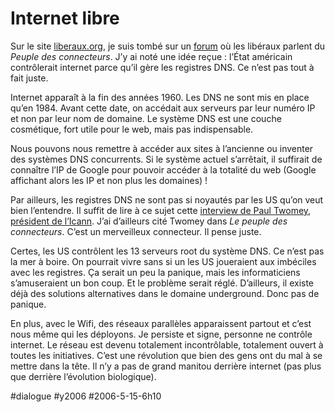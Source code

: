 # Internet libre

Sur le site [liberaux.org](http://www.liberaux.org), je suis tombé sur un [forum](http://www.liberaux.org/index.php?showtopic=26318&pid=153331&st=0&#entry153331) où les libéraux parlent du *Peuple des connecteurs*. J’y ai noté une idée reçue : l’État américain contrôlerait internet parce qu’il gère les registres DNS. Ce n’est pas tout à fait juste.

Internet apparaît à la fin des années 1960. Les DNS ne sont mis en place qu’en 1984. Avant cette date, on accédait aux serveurs par leur numéro IP et non par leur nom de domaine. Le système DNS est une couche cosmétique, fort utile pour le web, mais pas indispensable.

Nous pouvons nous remettre à accéder aux sites à l’ancienne ou inventer des systèmes DNS concurrents. Si le système actuel s’arrêtait, il suffirait de connaître l’IP de Google pour pouvoir accéder à la totalité du web (Google affichant alors les IP et non plus les domaines) !

Par ailleurs, les registres DNS ne sont pas si noyautés par les US qu’on veut bien l’entendre. Il suffit de lire à ce sujet cette [interview de Paul Twomey, président de l’Icann](http://www.zdnet.fr/actualites/internet/0,%2039020774,%2039287080,%2000.htm). J’ai d’ailleurs cité Twomey dans *Le peuple des connecteurs*. C’est un merveilleux connecteur. Il pense juste.

Certes, les US contrôlent les 13 serveurs root du système DNS. Ce n’est pas la mer à boire. On pourrait vivre sans si un les US joueraient aux imbéciles avec les registres. Ça serait un peu la panique, mais les informaticiens s’amuseraient un bon coup. Et le problème serait réglé. D’ailleurs, il existe déjà des solutions alternatives dans le domaine underground. Donc pas de panique.

En plus, avec le Wifi, des réseaux parallèles apparaissent partout et c’est nous même qui les déployons. Je persiste et signe, personne ne contrôle internet. Le réseau est devenu totalement incontrôlable, totalement ouvert à toutes les initiatives. C’est une révolution que bien des gens ont du mal à se mettre dans la tête. Il n’y a pas de grand manitou derrière internet (pas plus que derrière l’évolution biologique).

#dialogue #y2006 #2006-5-15-6h10
